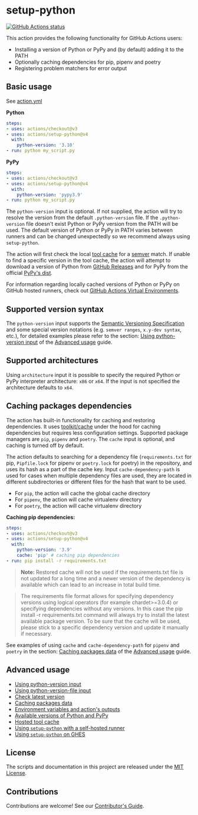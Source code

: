 # setup-python

<p align="left">
  <a href="https://github.com/actions/setup-python"><img alt="GitHub Actions status" src="https://github.com/actions/setup-python/workflows/Main%20workflow/badge.svg"></a>
</p>

This action provides the following functionality for GitHub Actions users:

- Installing a version of Python or PyPy and (by default) adding it to the PATH
- Optionally caching dependencies for pip, pipenv and poetry
- Registering problem matchers for error output

## Basic usage

See [action.yml](action.yml)

**Python**
```yaml
steps:
- uses: actions/checkout@v3
- uses: actions/setup-python@v4
  with:
    python-version: '3.10' 
- run: python my_script.py
```

**PyPy**
```yaml
steps:
- uses: actions/checkout@v3
- uses: actions/setup-python@v4 
  with:
    python-version: 'pypy3.9' 
- run: python my_script.py
```
The `python-version` input is optional. If not supplied, the action will try to resolve the version from the default `.python-version` file. If the `.python-version` file doesn't exist Python or PyPy version from the PATH will be used. The default version of Python or PyPy in PATH varies between runners and can be changed unexpectedly so we recommend always using `setup-python`.

The action will first check the local [tool cache](docs/advanced-usage.md#hosted-tool-cache) for a [semver](https://github.com/npm/node-semver#versions) match. If unable to find a specific version in the tool cache, the action will attempt to download a version of Python from [GitHub Releases](https://github.com/actions/python-versions/releases) and for PyPy from the official [PyPy's dist](https://downloads.python.org/pypy/).

For information regarding locally cached versions of Python or PyPy on GitHub hosted runners, check out [GitHub Actions Virtual Environments](https://github.com/actions/virtual-environments).

## Supported version syntax

The `python-version` input supports the [Semantic Versioning Specification](https://semver.org/) and some special version notations (e.g. `semver ranges`, `x.y-dev syntax`, etc.), for detailed examples please refer to the section: [Using python-version input](docs/advanced-usage.md#using-python-version-input) of the [Advanced usage](docs/advanced-usage.md) guide.

## Supported architectures

Using `architecture` input it is possible to specify the required Python or PyPy interpreter architecture: `x86` or `x64`. If the input is not specified the architecture defaults to `x64`.

## Caching packages dependencies

The action has built-in functionality for caching and restoring dependencies. It uses [toolkit/cache](https://github.com/actions/toolkit/tree/main/packages/cache) under the hood for caching dependencies but requires less configuration settings. Supported package managers are `pip`, `pipenv` and `poetry`. The `cache` input is optional, and caching is turned off by default.

The action defaults to searching for a dependency file (`requirements.txt` for pip, `Pipfile.lock` for pipenv or `poetry.lock` for poetry) in the repository, and uses its hash as a part of the cache key. Input `cache-dependency-path` is used for cases when multiple dependency files are used, they are located in different subdirectories or different files for the hash that want to be used.

 - For `pip`, the action will cache the global cache directory
 - For `pipenv`, the action will cache virtualenv directory
 - For `poetry`, the action will cache virtualenv directory

**Caching pip dependencies:**

```yaml
steps:
- uses: actions/checkout@v3
- uses: actions/setup-python@v4
  with:
    python-version: '3.9'
    cache: 'pip' # caching pip dependencies
- run: pip install -r requirements.txt
```
>**Note:** Restored cache will not be used if the requirements.txt file is not updated for a long time and a newer version of the dependency is available which can lead to an increase in total build time.

>The requirements file format allows for specifying dependency versions using logical operators (for example chardet>=3.0.4) or specifying dependencies without any versions. In this case the pip install -r requirements.txt command will always try to install the latest available package version. To be sure that the cache will be used, please stick to a specific dependency version and update it manually if necessary.

See examples of using `cache` and `cache-dependency-path` for `pipenv` and `poetry` in the section: [Caching packages data](docs/advanced-usage.md#caching-packages-data) of the [Advanced usage](docs/advanced-usage.md) guide.

## Advanced usage

- [Using python-version input](docs/advanced-usage.md#using-python-version-input)
- [Using python-version-file input](docs/advanced-usage.md#using-python-version-file-input)
- [Check latest version](docs/advanced-usage.md#check-latest-version)
- [Caching packages data](docs/advanced-usage.md#caching-packages-data)
- [Environment variables and action's outputs](docs/advanced-usage.md#environment-variables-and-actions-outputs)
- [Available versions of Python and PyPy](docs/advanced-usage.md#available-versions-of-python-and-pypy)
- [Hosted tool cache](docs/advanced-usage.md#hosted-tool-cache) 
- [Using `setup-python` with a self-hosted runner](docs/advanced-usage.md#using-setup-python-with-a-self-hosted-runner)
- [Using `setup-python` on GHES](docs/advanced-usage.md#using-setup-python-on-ghes)

## License

The scripts and documentation in this project are released under the [MIT License](LICENSE).

## Contributions

Contributions are welcome! See our [Contributor's Guide](docs/contributors.md).